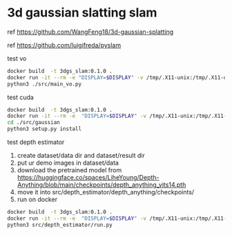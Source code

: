 # 3d gaussian slatting slam

ref https://github.com/WangFeng18/3d-gaussian-splatting

ref https://github.com/luigifreda/pyslam

test vo
```bash
docker build  -t 3dgs_slam:0.1.0 .
docker run -it --rm -e "DISPLAY=$DISPLAY" -v /tmp/.X11-unix:/tmp/.X11-unix -v ./:/app --privileged --gpus all 3dgs_slam:0.1.0 bash
python3 ./src/main_vo.py
```
test cuda
```bash
docker build  -t 3dgs_slam:0.1.0 .
docker run -it --rm -e  "DISPLAY=$DISPLAY" -v /tmp/.X11-unix:/tmp/.X11-unix -v ./:/app --privileged --gpus all 3dgs_slam:0.1.0 bash
cd ./src/gaussian
python3 setup.py install
```
test depth estimator
1. create dataset/data dir and dataset/result dir
2. put ur demo images in dataset/data
3. download the pretrained model from https://huggingface.co/spaces/LiheYoung/Depth-Anything/blob/main/checkpoints/depth_anything_vits14.pth
4. move it into src/depth_estimator/depth_anything/checkpoints/
5. run on docker
```bash
docker build  -t 3dgs_slam:0.1.0 .
docker run -it --rm -e  "DISPLAY=$DISPLAY" -v /tmp/.X11-unix:/tmp/.X11-unix -v ./:/app --privileged --gpus all 3dgs_slam:0.1.0 bash
python3 src/depth_estimator/run.py
```

